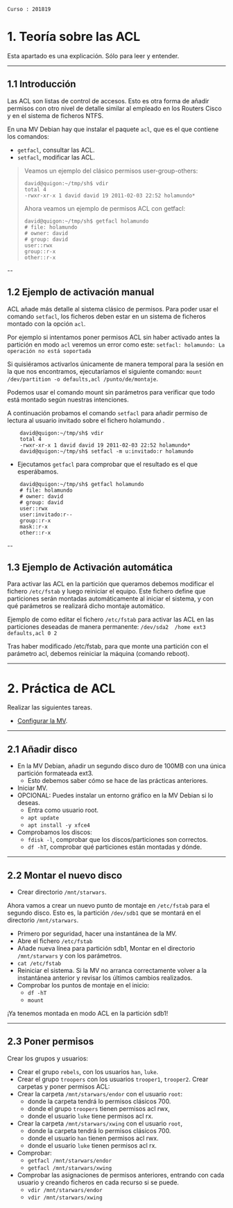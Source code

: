 
```
Curso : 201819
```

# 1. Teoría sobre las ACL

Esta apartado es una explicación. Sólo para leer y entender.

---

## 1.1 Introducción

Las ACL son listas de control de accesos.
Esto es otra forma de añadir permisos con otro nivel de detalle
similar al empleado en los Routers Cisco y en el sistema de ficheros NTFS.

En una MV Debian hay que instalar el paquete `acl`, que es el que contiene los comandos:
* `getfacl`, consultar las ACL.
* `setfacl`, modificar las ACL.

> Veamos un ejemplo del clásico permisos user-group-others:
> ```
> david@quigon:~/tmp/sh$ vdir
> total 4
> -rwxr-xr-x 1 david david 19 2011-02-03 22:52 holamundo*
> ```
>
> Ahora veamos un ejemplo de permisos ACL con getfacl:
> ```
> david@quigon:~/tmp/sh$ getfacl holamundo
> # file: holamundo
> # owner: david
> # group: david
> user::rwx
> group::r-x
> other::r-x
> ```

--

## 1.2 Ejemplo de activación manual

ACL añade más detalle al sistema clásico de permisos.
Para poder usar el comando `setfacl`, los ficheros deben estar en un sistema de ficheros montado con la opción `acl`.

Por ejemplo si intentamos poner permisos ACL sin haber activado antes la partición en modo `acl` veremos un error como este:  `setfacl: holamundo: La operación no está soportada`

Si quisiéramos activarlos únicamente de manera temporal para
la sesión en la que nos encontramos, ejecutaríamos el siguiente comando: `mount /dev/partition -o defaults,acl /punto/de/montaje`.

Podemos usar el comando mount sin parámetros para verificar que todo está montado según nuestras intenciones.

A continuación probamos el comando `setfacl` para añadir permiso de lectura
al usuario invitado sobre el fichero holamundo .

```
    david@quigon:~/tmp/sh$ vdir
    total 4
    -rwxr-xr-x 1 david david 19 2011-02-03 22:52 holamundo*
    david@quigon:~/tmp/sh$ setfacl -m u:invitado:r holamundo
```

* Ejecutamos `getfacl` para comprobar que el resultado es el que esperábamos.

```
    david@quigon:~/tmp/sh$ getfacl holamundo
    # file: holamundo
    # owner: david
    # group: david
    user::rwx
    user:invitado:r--
    group::r-x
    mask::r-x
    other::r-x
```

--

## 1.3 Ejemplo de Activación automática

Para activar las ACL en la partición que queramos debemos modificar
el fichero `/etc/fstab` y luego reiniciar el equipo. Este fichero define que
particiones serán montadas automáticamente al iniciar el sistema, y con
qué parámetros se realizará dicho montaje automático.

Ejemplo de como editar el fichero `/etc/fstab` para activar las ACL en las particiones deseadas de manera permanente: `/dev/sda2  /home ext3 defaults,acl 0 2`

Tras haber modificado /etc/fstab, para que monte una partición con el parámetro acl, debemos reiniciar la máquina (comando reboot).

---

# 2. Práctica de ACL

Realizar las siguientes tareas.
* [Configurar la MV](../../global/configuracion/debian.md).

---

## 2.1 Añadir disco

* En la MV Debian, añadir un segundo disco duro de 100MB con una única partición formateada ext3.
    * Esto debemos saber cómo se hace de las prácticas anteriores.
* Iniciar MV.
* OPCIONAL: Puedes instalar un entorno gráfico en la MV Debian si lo deseas.
    * Entra como usuario root.
    * `apt update`
    * `apt install -y xfce4`
* Comprobamos los discos:
    * `fdisk -l`, comprobar que los discos/particiones son correctos.
    * `df -hT`, comprobar qué particiones están montadas y dónde.

---

## 2.2 Montar el nuevo disco

* Crear directorio `/mnt/starwars`.

Ahora vamos a crear un nuevo punto de montaje en `/etc/fstab` para el segundo disco. Esto es, la partición `/dev/sdb1` que se montará en el directorio `/mnt/starwars`.

* Primero por seguridad, hacer una instantánea de la MV.
* Abre el fichero `/etc/fstab`
* Añade nueva línea para partición sdb1, Montar en el directorio `/mnt/starwars` y con los parámetros.
* `cat /etc/fstab`
* Reiniciar el sistema. Si la MV no arranca correctamente volver a la instantánea
anterior y revisar los últimos cambios realizados.
* Comprobar los puntos de montaje en el inicio:
    * `df -hT`
    * `mount`

¡Ya tenemos montada en modo ACL en la partición sdb1!

---

## 2.3 Poner permisos

Crear los grupos y usuarios:
* Crear el grupo `rebels`, con los usuarios `han`, `luke`.
* Crear el grupo `troopers` con los usuarios `trooper1`, `trooper2`.
Crear carpetas y poner permisos ACL:
* Crear la carpeta `/mnt/starwars/endor` con el usuario `root`:
    * donde la carpeta tendrá lo permisos clásicos 700.
    * donde el grupo `troopers` tienen permisos acl rwx,
    * donde el usuario `luke` tiene permisos acl rx.
* Crear la carpeta `/mnt/starwars/xwing` con el usuario `root`,
    * donde la carpeta tendrá lo permisos clásicos 700.
    * donde el usuario `han` tienen permisos acl rwx.
    * donde el usuario `luke` tienen permisos acl rx.
* Comprobar:
    * `getfacl /mnt/starwars/endor`
    * `getfacl /mnt/starwars/xwing`
* Comprobar las asignaciones de permisos anteriores, entrando con cada usuario y
creando ficheros en cada recurso si se puede.
    * `vdir /mnt/starwars/endor`
    * `vdir /mnt/starwars/xwing`
